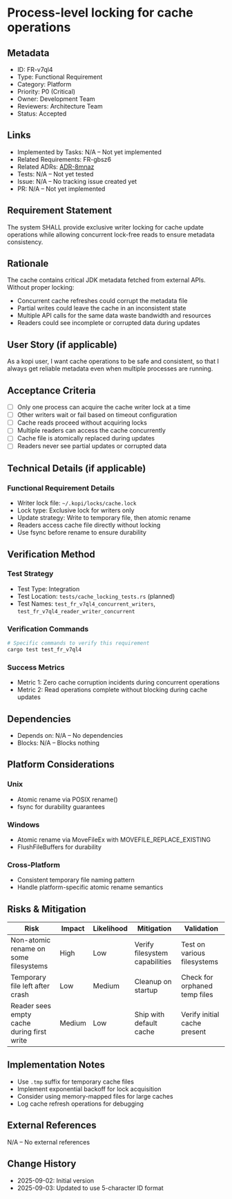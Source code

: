 # Process-level locking for cache operations

## Metadata

- ID: FR-v7ql4
- Type: Functional Requirement
- Category: Platform
- Priority: P0 (Critical)
- Owner: Development Team
- Reviewers: Architecture Team
- Status: Accepted

## Links

- Implemented by Tasks: N/A – Not yet implemented
- Related Requirements: FR-gbsz6
- Related ADRs: [ADR-8mnaz](../adr/ADR-8mnaz-concurrent-process-locking-strategy.md)
- Tests: N/A – Not yet tested
- Issue: N/A – No tracking issue created yet
- PR: N/A – Not yet implemented

## Requirement Statement

The system SHALL provide exclusive writer locking for cache update operations while allowing concurrent lock-free reads to ensure metadata consistency.

## Rationale

The cache contains critical JDK metadata fetched from external APIs. Without proper locking:

- Concurrent cache refreshes could corrupt the metadata file
- Partial writes could leave the cache in an inconsistent state
- Multiple API calls for the same data waste bandwidth and resources
- Readers could see incomplete or corrupted data during updates

## User Story (if applicable)

As a kopi user, I want cache operations to be safe and consistent, so that I always get reliable metadata even when multiple processes are running.

## Acceptance Criteria

- [ ] Only one process can acquire the cache writer lock at a time
- [ ] Other writers wait or fail based on timeout configuration
- [ ] Cache reads proceed without acquiring locks
- [ ] Multiple readers can access the cache concurrently
- [ ] Cache file is atomically replaced during updates
- [ ] Readers never see partial updates or corrupted data

## Technical Details (if applicable)

### Functional Requirement Details

- Writer lock file: `~/.kopi/locks/cache.lock`
- Lock type: Exclusive lock for writers only
- Update strategy: Write to temporary file, then atomic rename
- Readers access cache file directly without locking
- Use fsync before rename to ensure durability

## Verification Method

### Test Strategy

- Test Type: Integration
- Test Location: `tests/cache_locking_tests.rs` (planned)
- Test Names: `test_fr_v7ql4_concurrent_writers`, `test_fr_v7ql4_reader_writer_concurrent`

### Verification Commands

```bash
# Specific commands to verify this requirement
cargo test test_fr_v7ql4
```

### Success Metrics

- Metric 1: Zero cache corruption incidents during concurrent operations
- Metric 2: Read operations complete without blocking during cache updates

## Dependencies

- Depends on: N/A – No dependencies
- Blocks: N/A – Blocks nothing

## Platform Considerations

### Unix

- Atomic rename via POSIX rename()
- fsync for durability guarantees

### Windows

- Atomic rename via MoveFileEx with MOVEFILE_REPLACE_EXISTING
- FlushFileBuffers for durability

### Cross-Platform

- Consistent temporary file naming pattern
- Handle platform-specific atomic rename semantics

## Risks & Mitigation

| Risk                                       | Impact | Likelihood | Mitigation                     | Validation                    |
| ------------------------------------------ | ------ | ---------- | ------------------------------ | ----------------------------- |
| Non-atomic rename on some filesystems      | High   | Low        | Verify filesystem capabilities | Test on various filesystems   |
| Temporary file left after crash            | Low    | Medium     | Cleanup on startup             | Check for orphaned temp files |
| Reader sees empty cache during first write | Medium | Low        | Ship with default cache        | Verify initial cache present  |

## Implementation Notes

- Use `.tmp` suffix for temporary cache files
- Implement exponential backoff for lock acquisition
- Consider using memory-mapped files for large caches
- Log cache refresh operations for debugging

## External References

N/A – No external references

## Change History

- 2025-09-02: Initial version
- 2025-09-03: Updated to use 5-character ID format
